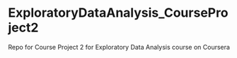 # ExploratoryDataAnalysis_CourseProject2
Repo for Course Project 2 for Exploratory Data Analysis course on Coursera
